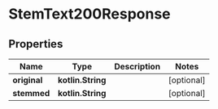 
# StemText200Response

## Properties
| Name | Type | Description | Notes |
| ------------ | ------------- | ------------- | ------------- |
| **original** | **kotlin.String** |  |  [optional] |
| **stemmed** | **kotlin.String** |  |  [optional] |



